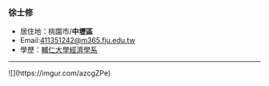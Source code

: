 ### 徐士修

 - 居住地：桃園市/**中壢區**
 - Email:411351242@m365.fju.edu.tw
 - 學歷：[輔仁大學經濟學系](https://economics.fju.edu.tw/)
<hr>
![](https://imgur.com/azcgZPe)
